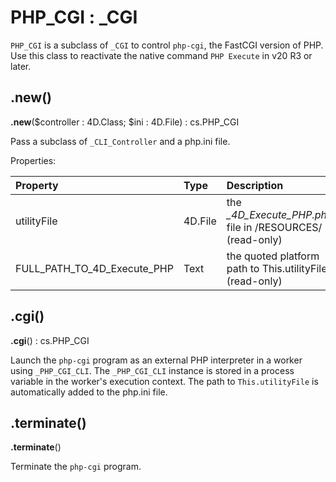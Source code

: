 # PHP_CGI : _CGI

`PHP_CGI` is a subclass of `_CGI` to control `php-cgi`, the FastCGI version of PHP. Use this class to reactivate the native command `PHP Execute` in v20 R3 or later.

## .new() 

**.new**($controller : 4D.Class; $ini : 4D.File) : cs.PHP_CGI

Pass a subclass of `_CLI_Controller` and a php.ini file. 

Properties:

|Property|Type|Description|
|:-|:-|:-|
|utilityFile|4D.File|the *_4D_Execute_PHP.php* file in /RESOURCES/ (read-only)|
|FULL_PATH_TO_4D_Execute_PHP|Text|the quoted platform path to This.utilityFile (read-only)|

## .cgi()

**.cgi**() : cs.PHP_CGI

Launch the `php-cgi` program as an external PHP interpreter in a worker using `_PHP_CGI_CLI`. The `_PHP_CGI_CLI` instance is stored in a process variable in the worker's execution context. The path to `This.utilityFile` is automatically added to the php.ini file.

## .terminate()

**.terminate**()

Terminate the `php-cgi` program.  